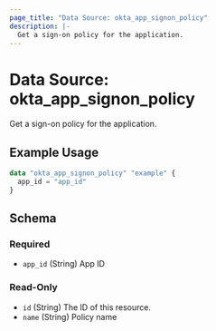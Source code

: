 ```yaml
---
page_title: "Data Source: okta_app_signon_policy"
description: |-
  Get a sign-on policy for the application.
---
```


# Data Source: okta_app_signon_policy

Get a sign-on policy for the application.

## Example Usage

```terraform
data "okta_app_signon_policy" "example" {
  app_id = "app_id"
}
```

<!-- schema generated by tfplugindocs -->
## Schema

### Required

- `app_id` (String) App ID

### Read-Only

- `id` (String) The ID of this resource.
- `name` (String) Policy name


